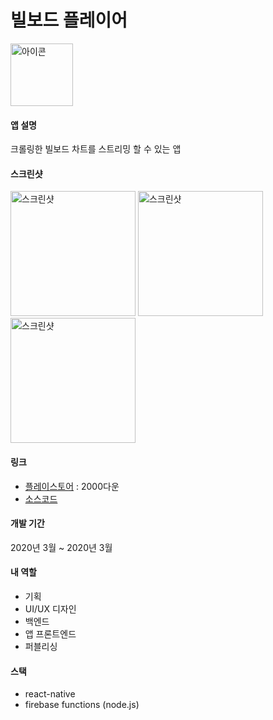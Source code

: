 # 빌보드 플레이어
<img src="https://lh3.googleusercontent.com/2-HR7UEyvLa2jQQBBHLfBm8dVuE27b8ZP6m9xmTnep0tRZfRVkzd3_I8NyV9BOySgQ=s180-rw" alt="아이콘" width="100" />

#### 앱 설명
크롤링한 빌보드 차트를 스트리밍 할 수 있는 앱
#### 스크린샷
<div dir='ltr'>
    <img src="https://lh3.googleusercontent.com/sXtJ2AVwfL6Pyomc3xAV0nUkQcUcMQQj5H1BLPBq2yvlZOzSLpIgkfOe9yJyRivBG2g=w1920-h969-rw" alt="스크린샷" width="200" />
    <img src="https://lh3.googleusercontent.com/nK1kS8KZM11ImXljMl1A7_rxa4LypA8keAZ7i-OjhvtE5qd4bbh-6tZrSkLVKEfwCgw=w1920-h969-rw" alt="스크린샷" width="200" />
    <img src="https://lh3.googleusercontent.com/wrGDNxZ8bD6TqS731RLzcdyJR8LQCST_n33M7AQq55JfyZWpsFWB0a1QMhoF7v-FMW6V=w1920-h969-rw" alt="스크린샷" width="200" />
</div>


#### 링크
- [플레이스토어](https://play.google.com/store/apps/details?id=com.koreanthinker.billboard) : 2000다운
- [소스코드](https://github.com/KoreanThinker/Billboard_App)

#### 개발 기간
2020년 3월 ~ 2020년 3월
#### 내 역할
- 기획
- UI/UX 디자인
- 백엔드
- 앱 프론트엔드
- 퍼블리싱
#### 스택
- react-native
- firebase functions (node.js)
